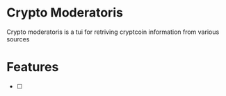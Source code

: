 # Crypto Moderatoris
Crypto moderatoris is a tui for retriving cryptcoin information
from various sources

# Features
- [ ] 
